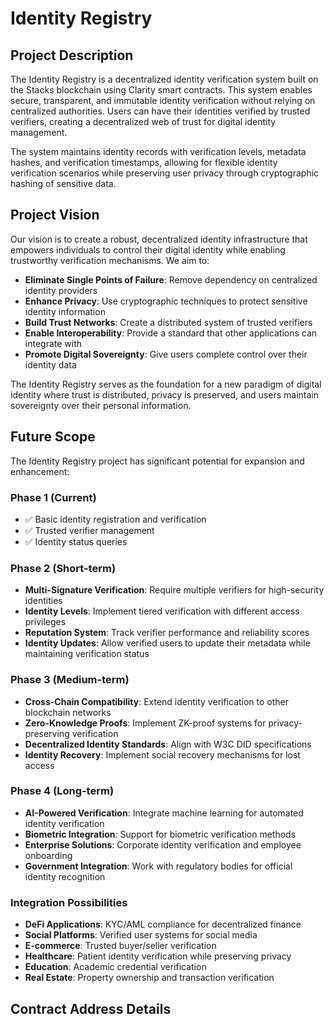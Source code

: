 # Identity Registry

## Project Description

The Identity Registry is a decentralized identity verification system built on the Stacks blockchain using Clarity smart contracts. This system enables secure, transparent, and immutable identity verification without relying on centralized authorities. Users can have their identities verified by trusted verifiers, creating a decentralized web of trust for digital identity management.

The system maintains identity records with verification levels, metadata hashes, and verification timestamps, allowing for flexible identity verification scenarios while preserving user privacy through cryptographic hashing of sensitive data.

## Project Vision

Our vision is to create a robust, decentralized identity infrastructure that empowers individuals to control their digital identity while enabling trustworthy verification mechanisms. We aim to:

- **Eliminate Single Points of Failure**: Remove dependency on centralized identity providers
- **Enhance Privacy**: Use cryptographic techniques to protect sensitive identity information
- **Build Trust Networks**: Create a distributed system of trusted verifiers
- **Enable Interoperability**: Provide a standard that other applications can integrate with
- **Promote Digital Sovereignty**: Give users complete control over their identity data

The Identity Registry serves as the foundation for a new paradigm of digital identity where trust is distributed, privacy is preserved, and users maintain sovereignty over their personal information.

## Future Scope

The Identity Registry project has significant potential for expansion and enhancement:

### Phase 1 (Current)
- ✅ Basic identity registration and verification
- ✅ Trusted verifier management
- ✅ Identity status queries

### Phase 2 (Short-term)
- **Multi-Signature Verification**: Require multiple verifiers for high-security identities
- **Identity Levels**: Implement tiered verification with different access privileges
- **Reputation System**: Track verifier performance and reliability scores
- **Identity Updates**: Allow verified users to update their metadata while maintaining verification status

### Phase 3 (Medium-term)
- **Cross-Chain Compatibility**: Extend identity verification to other blockchain networks
- **Zero-Knowledge Proofs**: Implement ZK-proof systems for privacy-preserving verification
- **Decentralized Identity Standards**: Align with W3C DID specifications
- **Identity Recovery**: Implement social recovery mechanisms for lost access

### Phase 4 (Long-term)
- **AI-Powered Verification**: Integrate machine learning for automated identity verification
- **Biometric Integration**: Support for biometric verification methods
- **Enterprise Solutions**: Corporate identity verification and employee onboarding
- **Government Integration**: Work with regulatory bodies for official identity recognition

### Integration Possibilities
- **DeFi Applications**: KYC/AML compliance for decentralized finance
- **Social Platforms**: Verified user systems for social media
- **E-commerce**: Trusted buyer/seller verification
- **Healthcare**: Patient identity verification while preserving privacy
- **Education**: Academic credential verification
- **Real Estate**: Property ownership and transaction verification

## Contract Address Details
